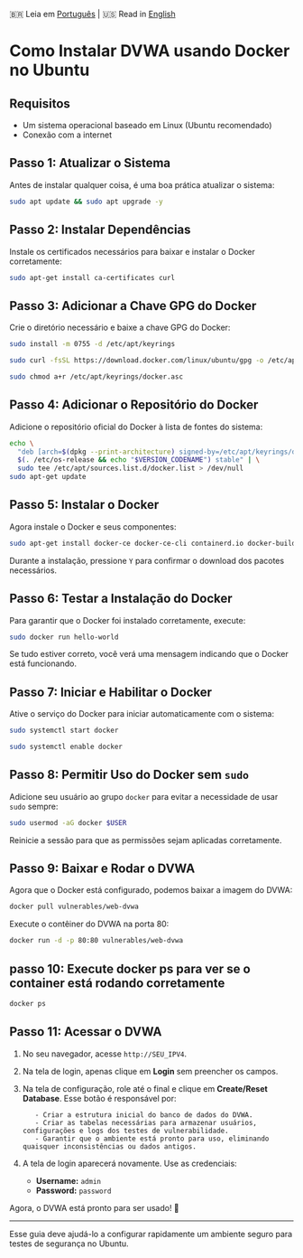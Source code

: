 🇧🇷 Leia em [Português](README.md) | 🇺🇸 Read in [English](README_EN.md)

# Como Instalar DVWA usando Docker no Ubuntu

## Requisitos
- Um sistema operacional baseado em Linux (Ubuntu recomendado)
- Conexão com a internet

## Passo 1: Atualizar o Sistema
Antes de instalar qualquer coisa, é uma boa prática atualizar o sistema:
```bash
sudo apt update && sudo apt upgrade -y
```

## Passo 2: Instalar Dependências
Instale os certificados necessários para baixar e instalar o Docker corretamente:
```bash
sudo apt-get install ca-certificates curl
```

## Passo 3: Adicionar a Chave GPG do Docker
Crie o diretório necessário e baixe a chave GPG do Docker:
```bash
sudo install -m 0755 -d /etc/apt/keyrings
```
```bash
sudo curl -fsSL https://download.docker.com/linux/ubuntu/gpg -o /etc/apt/keyrings/docker.asc
```
```bash
sudo chmod a+r /etc/apt/keyrings/docker.asc
```

## Passo 4: Adicionar o Repositório do Docker
Adicione o repositório oficial do Docker à lista de fontes do sistema:
```bash
echo \
  "deb [arch=$(dpkg --print-architecture) signed-by=/etc/apt/keyrings/docker.asc] https://download.docker.com/linux/ubuntu \
  $(. /etc/os-release && echo "$VERSION_CODENAME") stable" | \
  sudo tee /etc/apt/sources.list.d/docker.list > /dev/null
sudo apt-get update
```

## Passo 5: Instalar o Docker
Agora instale o Docker e seus componentes:
```bash
sudo apt-get install docker-ce docker-ce-cli containerd.io docker-buildx-plugin docker-compose-plugin
```
Durante a instalação, pressione `Y` para confirmar o download dos pacotes necessários.

## Passo 6: Testar a Instalação do Docker
Para garantir que o Docker foi instalado corretamente, execute:
```bash
sudo docker run hello-world
```
Se tudo estiver correto, você verá uma mensagem indicando que o Docker está funcionando.

## Passo 7: Iniciar e Habilitar o Docker
Ative o serviço do Docker para iniciar automaticamente com o sistema:
```bash
sudo systemctl start docker
```
```bash
sudo systemctl enable docker
```

## Passo 8: Permitir Uso do Docker sem `sudo`
Adicione seu usuário ao grupo `docker` para evitar a necessidade de usar `sudo` sempre:
```bash
sudo usermod -aG docker $USER
```
Reinicie a sessão para que as permissões sejam aplicadas corretamente.

## Passo 9: Baixar e Rodar o DVWA
Agora que o Docker está configurado, podemos baixar a imagem do DVWA:
```bash
docker pull vulnerables/web-dvwa
```
Execute o contêiner do DVWA na porta 80:
```bash
docker run -d -p 80:80 vulnerables/web-dvwa
```
## passo 10: Execute docker ps para ver se o container está rodando corretamente
```bash
docker ps
```

## Passo 11: Acessar o DVWA

1. No seu navegador, acesse `http://SEU_IPV4`.
2. Na tela de login, apenas clique em **Login** sem preencher os campos.
3. Na tela de configuração, role até o final e clique em **Create/Reset Database**.
     Esse botão é responsável por:
   
          - Criar a estrutura inicial do banco de dados do DVWA.
          - Criar as tabelas necessárias para armazenar usuários, configurações e logs dos testes de vulnerabilidade.
          - Garantir que o ambiente está pronto para uso, eliminando quaisquer inconsistências ou dados antigos.
4. A tela de login aparecerá novamente. Use as credenciais:
   - **Username:** `admin`
   - **Password:** `password`

Agora, o DVWA está pronto para ser usado! 🎉

---
Esse guia deve ajudá-lo a configurar rapidamente um ambiente seguro para testes de segurança no Ubuntu.

